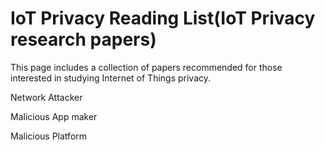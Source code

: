 # IoT Privacy Reading List(IoT Privacy research papers)

This page includes a collection of papers recommended for those interested in studying Internet of Things privacy.

Network Attacker


Malicious App maker


Malicious Platform


